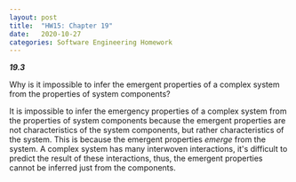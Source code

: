 ```yaml
---
layout: post
title:  "HW15: Chapter 19"
date:   2020-10-27
categories: Software Engineering Homework
---
```


***19.3***

 Why is it impossible to infer the emergent properties of a complex system from the properties of system components?


It is impossible to infer the emergency properties of a complex system from the properties of system components because the emergent properties are not characteristics of the system components, but rather characteristics of the system. This is because the emergent properties *emerge* from the system. A complex system has many interwoven interactions, it's difficult to predict the result of these interactions, thus, the emergent properties cannot be inferred just from the components. 
